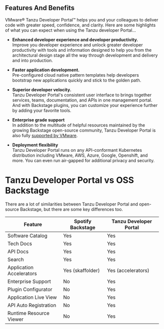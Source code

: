 ## Features And Benefits

VMware® Tanzu Developer Portal™ helps you and your colleagues to deliver code with greater speed, confidence, and clarity. Here are some highlights of what you can expect when using the Tanzu developer Portal...

* **Enhanced developer experience and developer productivity.** </br>
Improve you developer experience and unlock greater developer productivity with tools and information designed to help you from the architectural design stage all the way through development and delivery and into production.

* **Faster application development.** </br>
Pre-configured cloud native pattern templates help developers bootstrap new applications quickly and stick to the golden path.

* **Superior developer velocity.** </br>
Tanzu Developer Portal's consistent user interface to brings together services, teams, documentation, and APIs in one management portal. And with Backstage plugins, you can customize your experience further by adding your favorite tools.

* **Enterprise grade support** </br>
In addition to the multitude of helpful resources maintained by the growing Backstage open-source community, Tanzu Developer Portal is also fully [supported by VMware](https://tanzu.vmware.com/support).

* **Deployment flexibility** </br>
Tanzu Developer Portal runs on any API-conformant Kubernetes distribution including VMware, AWS, Azure, Google, Openshift, and more. You can even run air-gapped for additional privacy and security.

# Tanzu Developer Portal vs OSS Backstage

There are a lot of similarities between Tanzu Developer Portal and open-source Backstage, but there are some key differences too.


| **Feature**              | **Spotify Backstage** | **Tanzu Developer Portal** |
|--------------------------|-----------------------|----------------------------|
| Software Catalog         | Yes                   | Yes                        |
| Tech Docs                | Yes                   | Yes                        |
| API Docs                 | Yes                   | Yes                        |
| Search                   | Yes                   | Yes                        |
| Application Accelerators | Yes (skaffolder)      | Yes (accelerators)         |
| Enterprise Support       | No                    | Yes                        |
| Plugin Configurator      | No                    | Yes                        |
| Application Live View    | No                    | Yes                        |
| API Auto Registration    | No                    | Yes                        |
| Runtime Resource Viewer  | No                    | Yes                        |



